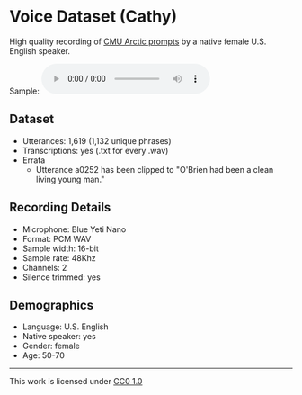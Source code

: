 # Voice Dataset (Cathy)

High quality recording of [CMU Arctic prompts](http://www.festvox.org/cmu_arctic/) by a native female U.S. English speaker.

Sample: <audio controls href="https://github.com/rhasspy/dataset-voice-cathy/raw/master/data/arctic_a0366_1592708614.wav"></audio>

## Dataset

* Utterances: 1,619 (1,132 unique phrases)
* Transcriptions: yes (.txt for every .wav)
* Errata
    * Utterance a0252 has been clipped to "O'Brien had been a clean living young man."

## Recording Details

* Microphone: Blue Yeti Nano
* Format: PCM WAV
* Sample width: 16-bit
* Sample rate: 48Khz
* Channels: 2
* Silence trimmed: yes

## Demographics

* Language: U.S. English
* Native speaker: yes
* Gender: female
* Age: 50-70

---

This work is licensed under [CC0 1.0](https://creativecommons.org/publicdomain/zero/1.0)
